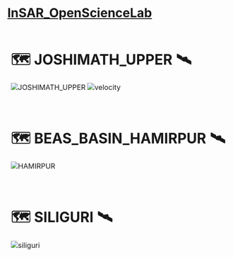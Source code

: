 # [InSAR_OpenScienceLab](https://opensciencelab.asf.alaska.edu/)


<table>
<thead>
<tr>
<td>

# 🗺️ JOSHIMATH_UPPER 🛰️

![JOSHIMATH_UPPER](https://user-images.githubusercontent.com/26379748/216292730-b12e26fc-ad6e-4e97-baa8-b891eee7abc7.jpg)
![velocity](https://user-images.githubusercontent.com/26379748/216293030-b49e7007-8601-479d-9486-4ef2a10c246d.png)

</td>
</tr>
</tbody>
</table>

<table>
<thead>
<tr>
<td>

# 🗺️ BEAS_BASIN_HAMIRPUR 🛰️

![HAMIRPUR](https://user-images.githubusercontent.com/26379748/216292800-5137147d-621c-46de-9bb9-b5be256e10ac.jpg)

</td>
</tr>
</tbody>
</table>



<table>
<thead>
<tr>
<td>

# 🗺️ SILIGURI 🛰️

![siliguri](https://user-images.githubusercontent.com/26379748/216292930-64d666cc-c262-4a0f-8fdf-66f78d1377ae.jpg)

</td>
</tr>
</tbody>
</table>
